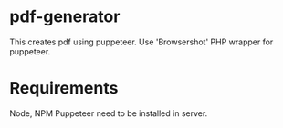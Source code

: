 # pdf-generator
This creates pdf using puppeteer. Use 'Browsershot' PHP wrapper for puppeteer.

# Requirements
Node, NPM
Puppeteer need to be installed in server.
